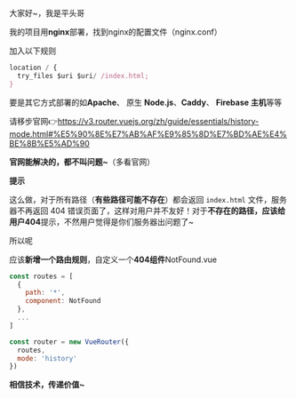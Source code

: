 大家好~，我是平头哥

我的项目用**nginx**部署，找到nginx的配置文件（nginx.conf）

加入以下规则

```js
location / {
  try_files $uri $uri/ /index.html;
}
```

要是其它方式部署的如**Apache**、 原生 **Node.js**、**Caddy**、 **Firebase 主机**等等

请移步官网:point_right:https://v3.router.vuejs.org/zh/guide/essentials/history-mode.html#%E5%90%8E%E7%AB%AF%E9%85%8D%E7%BD%AE%E4%BE%8B%E5%AD%90

**官网能解决的，都不叫问题~**（多看官网）

**提示**

这么做，对于所有路径（**有些路径可能不存在**）都会返回 `index.html` 文件，服务器不再返回 404 错误页面了，这样对用户并不友好！对于**不存在的路径，应该给用户404**提示，不然用户觉得是你们服务器出问题了~

所以呢

应该**新增一个路由规则**，自定义一个**404组件**NotFound.vue

```js
const routes = [
  {
    path: '*',
    component: NotFound
  },
  ...
]

const router = new VueRouter({
  routes,
  mode: 'history'
})
```

**相信技术，传递价值~**